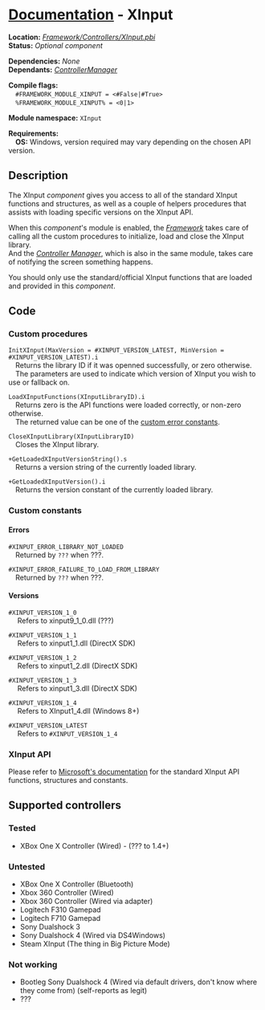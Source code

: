 # [Documentation](readme.md) - XInput
<b>Location:</b> *[Framework/Controllers/XInput.pbi](/Framework/Controllers/XInput.pbi)*<br>
<b>Status:</b> *Optional component*<br>

<b>Dependencies:</b> *None*<br>
<b>Dependants:</b> *[ControllerManager](ControllerManager.md)*

<b>Compile flags:</b><br>
&emsp;`#FRAMEWORK_MODULE_XINPUT = <#False|#True>`<br>
&emsp;`%FRAMEWORK_MODULE_XINPUT% = <0|1>`</b>

<b>Module namespace:</b> `XInput`

<b>Requirements:</b><br>
&emsp;<b>OS:</b> Windows, version required may vary depending on the chosen API version.

## Description
The XInput *component* gives you access to all of the standard XInput functions and structures, as well as a couple of helpers procedures that assists with loading specific versions on the XInput API.

When this *component*'s module is enabled, the *[Framework](Framework.md)* takes care of calling all the custom procedures to initialize, load and close the XInput library.<br>
And the *[Controller Manager](ControllerManager.md)*, which is also in the same module, takes care of notifying the screen something happens.

You should only use the standard/official XInput functions that are loaded and provided in this *component*.

## Code

### Custom procedures
`InitXInput(MaxVersion = #XINPUT_VERSION_LATEST, MinVersion = #XINPUT_VERSION_LATEST).i`<br>
&emsp;Returns the library ID if it was openned successfully, or zero otherwise.<br>
&emsp;The parameters are used to indicate which version of XInput you wish to use or fallback on.

`LoadXInputFunctions(XInputLibraryID).i`<br>
&emsp;Returns zero is the API functions were loaded correctly, or non-zero otherwise.<br>
&emsp;The returned value can be one of the [custom error constants](#errors).

`CloseXInputLibrary(XInputLibraryID)`<br>
&emsp;Closes the XInput library.

`+GetLoadedXInputVersionString().s`<br>
&emsp;Returns a version string of the currently loaded library.

`+GetLoadedXInputVersion().i`<br>
&emsp;Returns the version constant of the currently loaded library.

### Custom constants

#### Errors
`#XINPUT_ERROR_LIBRARY_NOT_LOADED`<br>
&emsp;Returned by `???` when ???.

`#XINPUT_ERROR_FAILURE_TO_LOAD_FROM_LIBRARY`<br>
&emsp;Returned by `???` when ???.

#### Versions
`#XINPUT_VERSION_1_0`<br>
&emsp; Refers to xinput9_1_0.dll (???)

`#XINPUT_VERSION_1_1`<br>
&emsp; Refers to xinput1_1.dll (DirectX SDK)

`#XINPUT_VERSION_1_2`<br>
&emsp; Refers to xinput1_2.dll (DirectX SDK)

`#XINPUT_VERSION_1_3`<br>
&emsp; Refers to xinput1_3.dll (DirectX SDK)

`#XINPUT_VERSION_1_4`<br>
&emsp; Refers to XInput1_4.dll (Windows 8+)

`#XINPUT_VERSION_LATEST`<br>
&emsp; Refers to `#XINPUT_VERSION_1_4`

### XInput API
Please refer to [Microsoft's documentation](https://docs.microsoft.com/en-us/windows/win32/api/xinput/) for the standard XInput API functions, structures and constants.

## Supported controllers

### Tested
* XBox One X Controller (Wired) - (??? to 1.4+)

### Untested
* XBox One X Controller (Bluetooth)
* Xbox 360 Controller (Wired)
* Xbox 360 Controller (Wired via adapter)
* Logitech F310 Gamepad
* Logitech F710 Gamepad
* Sony Dualshock 3
* Sony Dualshock 4 (Wired via DS4Windows)
* Steam XInput (The thing in Big Picture Mode)

### Not working
* Bootleg Sony Dualshock 4 (Wired via default drivers, don't know where they come from) (self-reports as legit)
* ???
